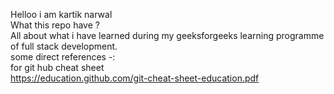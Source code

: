 Helloo i am kartik narwal 
<br>
What this repo have ? <br>
All about what i have learned during my geeksforgeeks learning programme of full stack development. <br>
some direct references -:
<br>
for git hub cheat  sheet 
<br>
https://education.github.com/git-cheat-sheet-education.pdf
